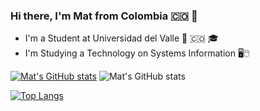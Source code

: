 <!--### Hi there 👋 -->

<!--
**mrHann69/mrHann69** is a ✨ _special_ ✨ repository because its `README.md` (this file) appears on your GitHub profile.

Here are some ideas to get you started:

- 🔭 I’m currently working on ...
- 🌱 I’m currently learning ...
- 👯 I’m looking to collaborate on ...
- 🤔 I’m looking for help with ...
- 💬 Ask me about ...
- 📫 How to reach me: ...
- 😄 Pronouns: ...
- ⚡ Fun fact: ...
-->

### Hi there, I'm Mat from Colombia 🇨🇴 👋 
* I'm a Student at Universidad del Valle 🔭 🇨🇴 🎓
* I'm Studying a Technology on Systems Information 🖥️🖱️

[![Mat's GitHub stats](https://github-readme-stats.vercel.app/api?username=mrhann69)](https://github.com/anuraghazra/github-readme-stats)
![Mat's GitHub stats](https://github-readme-stats.vercel.app/api?username=mrhann69&show_icons=true&theme=merko)


[![Top Langs](https://github-readme-stats.vercel.app/api/top-langs/?username=MrHann69&layout=compact&hide_border=true)](https://github.com/anuraghazra/github-readme-stats)
